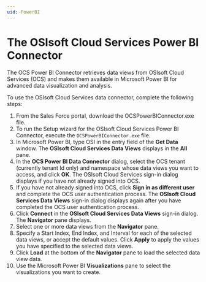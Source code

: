 ```yaml
---
uid: PowerBI
---
```


# The OSIsoft Cloud Services Power BI Connector

The OCS Power BI Connector retrieves data views from OSIsoft Cloud Services (OCS) and makes them available in Microsoft Power BI for advanced data visualization and analysis.

To use the OSIsoft Cloud Services data connector, complete the following steps:

1.	From the Sales Force portal, download the OCSPowerBIConnector.exe file.
2.	To run the Setup wizard for the OSIsoft Cloud Services Power BI Connector, execute the `OCSPowerBIConnector.exe` file.
3.	In Microsoft Power BI, type OSI in the entry field of the **Get Data** window. The **OSIsoft Cloud Services Data Views** displays in the **All** pane.
4.	In the **OCS Power BI Data Connector** dialog, select the OCS tenant (currently tenant Id only) and namespace whose data views you want to access, and click **OK**. The OSIsoft Cloud Services sign-in dialog displays if you have not already signed into OCS.
5.	If you have not already signed into OCS, click **Sign in as different user** and complete the OCS user authentication process. The **OSIsoft Cloud Services Data Views** sign-in dialog displays again after you have completed the OCS user authentication process.
6.	Click **Connect** in the **OSIsoft Cloud Services Data Views** sign-in dialog. The **Navigator** pane displays.
7.	Select one or more data views from the **Navigator** pane.
8.	Specify a Start Index, End Index, and Interval for each of the selected data views, or accept the default values. Click **Apply** to apply the values you have specified to the selected data views.
9.	Click **Load** at the bottom of the **Navigator** pane to load the selected data view data.
10.	Use the Microsoft Power BI **Visualizations** pane to select the visualizations you want to create.
